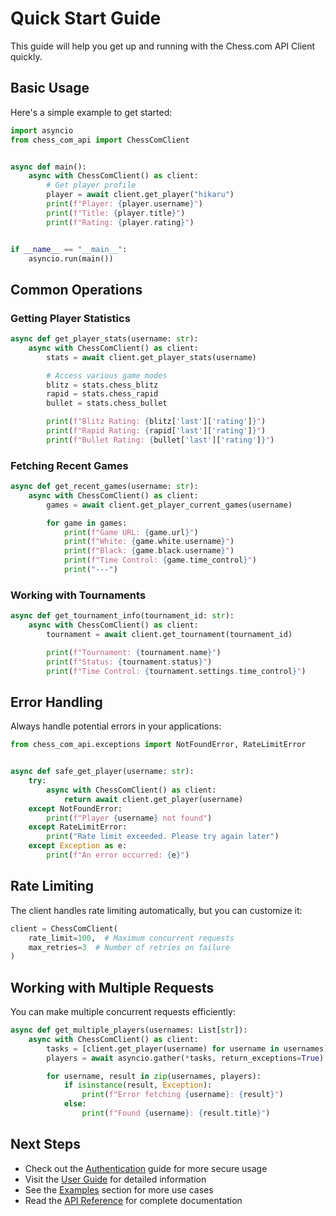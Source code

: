 # Quick Start Guide

This guide will help you get up and running with the Chess.com API Client quickly.

## Basic Usage

Here's a simple example to get started:

```python
import asyncio
from chess_com_api import ChessComClient


async def main():
    async with ChessComClient() as client:
        # Get player profile
        player = await client.get_player("hikaru")
        print(f"Player: {player.username}")
        print(f"Title: {player.title}")
        print(f"Rating: {player.rating}")


if __name__ == "__main__":
    asyncio.run(main())
```

## Common Operations

### Getting Player Statistics

```python
async def get_player_stats(username: str):
    async with ChessComClient() as client:
        stats = await client.get_player_stats(username)

        # Access various game modes
        blitz = stats.chess_blitz
        rapid = stats.chess_rapid
        bullet = stats.chess_bullet

        print(f"Blitz Rating: {blitz['last']['rating']}")
        print(f"Rapid Rating: {rapid['last']['rating']}")
        print(f"Bullet Rating: {bullet['last']['rating']}")
```

### Fetching Recent Games

```python
async def get_recent_games(username: str):
    async with ChessComClient() as client:
        games = await client.get_player_current_games(username)

        for game in games:
            print(f"Game URL: {game.url}")
            print(f"White: {game.white.username}")
            print(f"Black: {game.black.username}")
            print(f"Time Control: {game.time_control}")
            print("---")
```

### Working with Tournaments

```python
async def get_tournament_info(tournament_id: str):
    async with ChessComClient() as client:
        tournament = await client.get_tournament(tournament_id)

        print(f"Tournament: {tournament.name}")
        print(f"Status: {tournament.status}")
        print(f"Time Control: {tournament.settings.time_control}")
```

## Error Handling

Always handle potential errors in your applications:

```python
from chess_com_api.exceptions import NotFoundError, RateLimitError


async def safe_get_player(username: str):
    try:
        async with ChessComClient() as client:
            return await client.get_player(username)
    except NotFoundError:
        print(f"Player {username} not found")
    except RateLimitError:
        print("Rate limit exceeded. Please try again later")
    except Exception as e:
        print(f"An error occurred: {e}")
```

## Rate Limiting

The client handles rate limiting automatically, but you can customize it:

```python
client = ChessComClient(
    rate_limit=100,  # Maximum concurrent requests
    max_retries=3  # Number of retries on failure
)
```

## Working with Multiple Requests

You can make multiple concurrent requests efficiently:

```python
async def get_multiple_players(usernames: List[str]):
    async with ChessComClient() as client:
        tasks = [client.get_player(username) for username in usernames]
        players = await asyncio.gather(*tasks, return_exceptions=True)

        for username, result in zip(usernames, players):
            if isinstance(result, Exception):
                print(f"Error fetching {username}: {result}")
            else:
                print(f"Found {username}: {result.title}")
```

## Next Steps

- Check out the [Authentication](authentication.md) guide for more secure usage
- Visit the [User Guide](../user-guide/basic-usage.md) for detailed information
- See the [Examples](../examples/player-data.md) section for more use cases
- Read the [API Reference](../api/client.md) for complete documentation